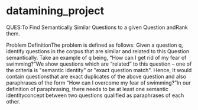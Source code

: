 # datamining_project

QUES:To Find Semantically Similar Questions to a given Question andRank them. 


Problem DefinitionThe problem is defined as follows: Given a question q, identify questions in the corpus that are similar and related to this Question semantically.
Take an example of q being, “How can I get rid of my fear of swimming?”We show questions which are “related” to this question – one of the criteria is 
"semantic identity" or "exact question match". Hence, It would contain questionsthat are exact duplicates of the above question and also paraphrases of the form
“How can I overcome my fear of swimming?”In our definition of paraphrasing, there needs to be at least one semantic identityconcept between two questions qualified as 
paraphrases of each other.
